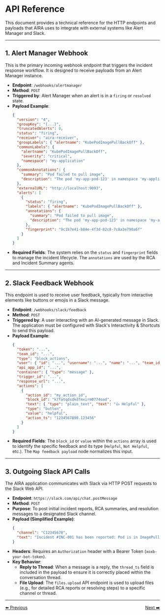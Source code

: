 # API Reference

This document provides a technical reference for the HTTP endpoints and payloads that AIRA uses to integrate with external systems like Alert Manager and Slack.

---

## 1. Alert Manager Webhook

This is the primary incoming webhook endpoint that triggers the incident response workflow. It is designed to receive payloads from an Alert Manager instance.

* **Endpoint**: `/webhooks/alertmanager`
* **Method**: `POST`
* **Triggered by**: Alert Manager when an alert is in a `firing` or `resolved` state.
* **Payload Example**:
    ```json
    {
      "version": "4",
      "groupKey": "{...}",
      "truncatedAlerts": 0,
      "status": "firing",
      "receiver": "aira-receiver",
      "groupLabels": { "alertname": "KubePodImagePullBackOff" },
      "commonLabels": {
        "alertname": "KubePodImagePullBackOff",
        "severity": "critical",
        "namespace": "my-application"
      },
      "commonAnnotations": {
        "summary": "Pod failed to pull image",
        "description": "The pod 'my-app-pod-123' in namespace 'my-application' is in an 'ImagePullBackOff' state."
      },
      "externalURL": "http://localhost:9093",
      "alerts": [
        {
          "status": "firing",
          "labels": { "alertname": "KubePodImagePullBackOff" },
          "annotations": {
            "summary": "Pod failed to pull image",
            "description": "The pod 'my-app-pod-123' in namespace 'my-application' is in an 'ImagePullBackOff' state."
          },
          "fingerprint": "9c1b7e41-b84e-4f3d-82c8-7c8a3e790a6f"
        }
      ]
    }
    ```
* **Required Fields**: The system relies on the `status` and `fingerprint` fields to manage the incident lifecycle. The `annotations` are used by the RCA and Incident Summary agents.

---

## 2. Slack Feedback Webhook

This endpoint is used to receive user feedback, typically from interactive elements like buttons or emojis in a Slack message.

* **Endpoint**: `/webhooks/slack/feedback`
* **Method**: `POST`
* **Triggered by**: A user interacting with an AI-generated message in Slack. The application must be configured with Slack's Interactivity & Shortcuts to send this payload.
* **Payload Example**:
    ```json
    {
      "token": "...",
      "team_id": "...",
      "type": "block_actions",
      "user": { "id": "...", "username": "...", "name": "...", "team_id": "..." },
      "api_app_id": "...",
      "container": { "type": "message" },
      "trigger_id": "...",
      "response_url": "...",
      "actions": [
        {
          "action_id": "my_action_id",
          "block_id": "k7fatqdsdkdfmxirm0774oad",
          "text": { "type": "plain_text", "text": "👍 Helpful" },
          "type": "button",
          "value": "helpful",
          "action_ts": "1234567890.123456"
        }
      ]
    }
    ```
* **Required Fields**: The `block_id` or `value` within the `actions` array is used to identify the specific feedback and its type (`Helpful`, `Not Helpful`, etc.). The `Map feedback payload` node normalizes this input.

---

## 3. Outgoing Slack API Calls

The AIRA application communicates with Slack via HTTP POST requests to the Slack Web API.

* **Endpoint**: `https://slack.com/api/chat.postMessage`
* **Method**: `POST`
* **Purpose**: To post initial incident reports, RCA summaries, and resolution messages to a designated Slack channel.
* **Payload (Simplified Example)**:
    ```json
    {
      "channel": "C12345678",
      "text": "Incident #INC-001 has been reported: Pod is in ImagePullBackOff state. RCA has been initiated."
    }
    ```
* **Headers**: Requires an `Authorization` header with a Bearer Token (`xoxb-your-bot-token`).
* **Key Behavior**:
    * **Reply to Thread**: When a message is a reply, the `thread_ts` field is included in the payload to ensure it is correctly placed within the conversation thread.
    * **File Upload**: The `files.upload` API endpoint is used to upload files (e.g., for detailed RCA reports or resolving steps) to a specific channel or thread.

---
<div style="display: flex; justify-content: space-between;">
  <a href="../usage/3_extending.md">⬅️ Previous</a>
  <a href="2_cli.md">Next ➡️</a>
</div>